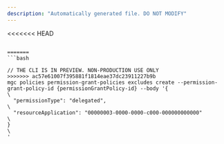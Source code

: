 ```yaml
---
description: "Automatically generated file. DO NOT MODIFY"
---
```


<<<<<<< HEAD
```cli

=======
```bash

// THE CLI IS IN PREVIEW. NON-PRODUCTION USE ONLY
>>>>>>> ac57e61007f395881f1814eae37dc23911227b9b
mgc policies permission-grant-policies excludes create --permission-grant-policy-id {permissionGrantPolicy-id} --body '{\
  "permissionType": "delegated",\
  "resourceApplication": "00000003-0000-0000-c000-000000000000"\
}\
'

```